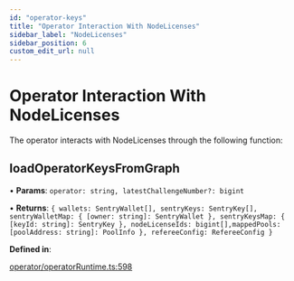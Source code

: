 ```yaml
---
id: "operator-keys"
title: "Operator Interaction With NodeLicenses"
sidebar_label: "NodeLicenses"
sidebar_position: 6
custom_edit_url: null
---
```


# Operator Interaction With NodeLicenses

The operator interacts with NodeLicenses through the following function:

## loadOperatorKeysFromGraph

• **Params**: `operator: string, latestChallengeNumber?: bigint`

• **Returns**: `{ wallets: SentryWallet[], sentryKeys: SentryKey[], sentryWalletMap: { [owner: string]: SentryWallet }, sentryKeysMap: { [keyId: string]: SentryKey }, nodeLicenseIds: bigint[],mappedPools: [poolAddress: string]: PoolInfo }, refereeConfig: RefereeConfig }`

**Defined in**:

[operator/operatorRuntime.ts:598](https://github.com/xai-foundation/sentry/blob/fe751c5eb031e20365a15eef1f0eba36a8144d5e/packages/core/src/operator/operatorRuntime.ts#L598)